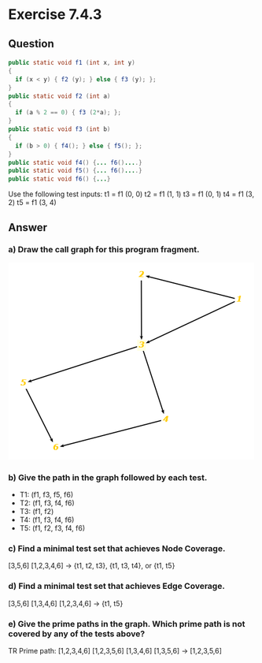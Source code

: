 # Exercise 7.4.3
## Question
```Java
public static void f1 (int x, int y)
{
  if (x < y) { f2 (y); } else { f3 (y); };
}
public static void f2 (int a)
{
  if (a % 2 == 0) { f3 (2*a); };
}
public static void f3 (int b)
{
  if (b > 0) { f4(); } else { f5(); };
}
public static void f4() {... f6()....}
public static void f5() {... f6()....}
public static void f6() {...}
```
Use the following test inputs:
t1 = f1 (0, 0)
t2 = f1 (1, 1)
t3 = f1 (0, 1)
t4 = f1 (3, 2)
t5 = f1 (3, 4)

## Answer
### a) Draw the call graph for this program fragment.
![title](Ex7.4-3.png)

### b) Give the path in the graph followed by each test.
* T1: (f1, f3, f5, f6)
* T2: (f1, f3, f4, f6)
* T3: (f1, f2)
* T4: (f1, f3, f4, f6)
* T5: (f1, f2, f3, f4, f6)

### c) Find a minimal test set that achieves Node Coverage.
[3,5,6]
[1,2,3,4,6]
-> {t1, t2, t3}, {t1, t3, t4}, or {t1, t5}

### d) Find a minimal test set that achieves Edge Coverage.
[3,5,6]
[1,3,4,6]
[1,2,3,4,6]
-> {t1, t5}

### e) Give the prime paths in the graph. Which prime path is not covered by any of the tests above?
TR Prime path:
[1,2,3,4,6]
[1,2,3,5,6]
[1,3,4,6]
[1,3,5,6]
-> [1,2,3,5,6]